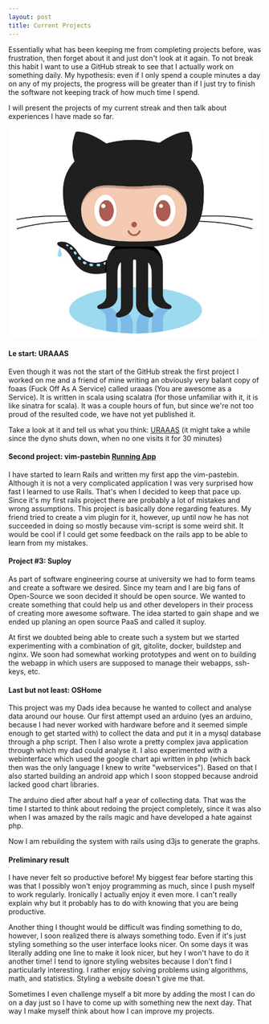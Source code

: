 ```yaml
---
layout: post
title: Current Projects
---
```


Essentially what has been keeping me from completing projects before, was 
frustration, then forget about it and just don't look at it again. To not break
this habit I want to use a GitHub streak to see that I actually work on 
something daily. My hypothesis: even if I only spend a couple minutes a day on
any of my projects, the progress will be greater than if I just try to finish
the software not keeping track of how much time I spend.

I will present the projects of my current streak and then talk about experiences
I have made so far.

![Octocat](/images/Octocat.jpg)

#### Le start: URAAAS

Even though it was not the start of the GitHub streak the first project I 
worked on me and a friend of mine writing an obviously very balant copy
of foaas (Fuck Off As A Service) called uraaas (You are awesome as a Service).
It is written in scala using scalatra (for those unfamiliar with it, it is
like sinatra for scala). It was a couple hours of fun, but since we're not too
proud of the resulted code, we have not yet published it.

Take a look at it and tell us what you think: 
[URAAAS](http://uraaas.herokuapp.com) (it might take a while since the dyno
shuts down, when no one visits it for 30 minutes)

#### Second project: vim-pastebin [Running App](http://vim-pastebin.herokuapp.com/)

I have started to learn Rails and written my first app the
vim-pastebin. Although it is not a very complicated application I was very
surprised how fast I learned to use Rails. That's when I decided to keep that
pace up. Since it's my first rails project there are probably a lot of mistakes
and wrong assumptions. This project is basically done regarding features.
My friend tried to create a vim plugin for it, however, up until now he has not
succeeded in doing so mostly because vim-script is some weird shit. It would be
cool if I could get some feedback on the rails app to be able to learn from my
mistakes.

#### Project #3: Suploy

As part of software engineering course at university we had to form teams and
create a software we desired. Since my team and I are big fans of Open-Source
we soon decided it should be open source. We wanted to create something
that could help us and other developers in their process of creating more
awesome software. The idea started to gain shape and we ended up planing an
open source PaaS and called it suploy.

At first we doubted being able to create such a system but we started
experimenting with a combination of git, gitolite, docker, buildstep and nginx.
We soon had somewhat working prototypes and went on to building the webapp in
which users are supposed to manage their webapps, ssh-keys, etc.

#### Last but not least: OSHome

This project was my Dads idea because he wanted to collect and analyse data
around our house. Our first attempt used an arduino (yes an arduino, because I 
had never worked with hardware before and it seemed simple enough to get
started with) to collect the data and put it in a mysql database through a php
script. Then I also wrote a pretty complex java application through which my
dad could analyse it. I also experimented with a webinterface which used the
google chart api written in php (which back then was the only language I knew
to write "webservices"). Based on that I also started building an android app
which I soon stopped because android lacked good chart libraries.

The arduino died after about half a year of collecting data. That was the time
I started to think about redoing the project completely, since it was also when
I was amazed by the rails magic and have developed a hate against php.

Now I am rebuilding the system with rails using d3js to generate the graphs.

#### Preliminary result

I have never felt so productive before! My biggest fear before starting this
was that I possibly won't enjoy programming as much, since I push myself to
work regularly. Ironically I actually enjoy it even more. I can't really
explain why but it probably has to do with knowing that you are being
productive.

Another thing I thought would be difficult was finding something to do,
however, I soon realized there is always something todo. Even if it's just
styling something so the user interface looks nicer. On some days it was 
literally adding one line to make it look nicer, but hey I won't have to do it
another time! I tend to ignore styling websites because I don't find I 
particularly interesting. I rather enjoy solving problems using algorithms, 
math, and statistics. Styling a website doesn't give me that.

Sometimes I even challenge myself a bit more by adding the most I can do on a
day just so I have to come up with something new the next day. That way I make
myself think about how I can improve my projects.

